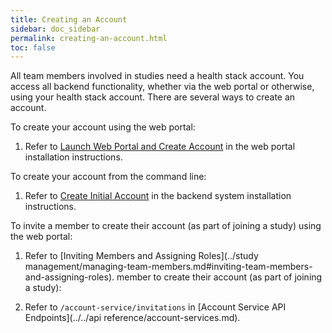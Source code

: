 ```yaml
---
title: Creating an Account
sidebar: doc_sidebar
permalink: creating-an-account.html
toc: false
---
```


All team members involved in studies need a health stack account. You access all backend functionality, whether via the web portal or otherwise, using your health stack account. There are several ways to create an account.

To create your account using the web portal:

1. Refer to  [Launch Web Portal and Create Account](../installation/installing-the-portal.md#iii-launch-web-portal-and-create-account) in the web portal installation instructions.

To create your account from the command line:

1. Refer to  [Create Initial Account](../installation/installing-the-backend.md#xiii-create-initial-account) in the backend system installation instructions.

To invite a member to create their account (as part of joining a study) using the web portal:

1. Refer to [Inviting Members and Assigning Roles](../study management/managing-team-members.md#inviting-team-members-and-assigning-roles).
member to create their account (as part of joining a study):

1. Refer to `/account-service/invitations` in [Account Service API Endpoints](../../api reference/account-services.md).
